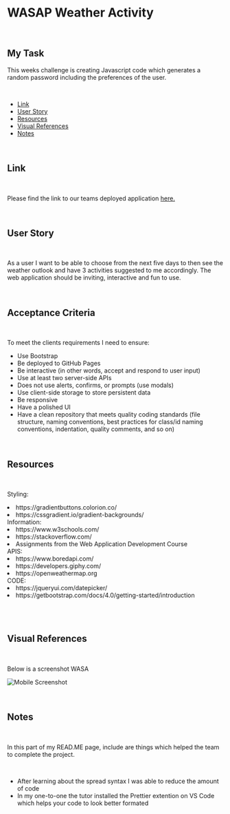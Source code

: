 # <h1>WASAP Weather Activity </h1>
  <br/>
 <h2>My Task</h2> 
   <p>This weeks challenge is creating Javascript code which generates a random password including the preferences of the user.</p>
  
 <br/>
  <ul>
    <li><a href="https://github.com/tyrkgithub/Weather-Activity-Suggester-/blob/main/README.md#link">Link</a></li>
    <li><a href="https://github.com/tyrkgithubWeather-Activity-Suggester-/blob/main/README.md#acceptance-criteria">User Story</a></li>
    <li><a href="https://github.com/tyrkgithub/Weather-Activity-Suggester-/blob/main/README.md#resources">Resources</a></li>
    <li><a href="https://github.com/tyrkgithub/Weather-Activity-Suggester-/blob/main/README.md#visual-references">Visual References</a></li>
    <li><a href="https://github.com/tyrkgithub/Weather-Activity-Suggester-/blob/main/README.md#notes">Notes</a></li>
  
  </ul>
  <br/>
  
 <h2>Link</h2>
  
  <br/>
  
  <p> Please find the link to our teams deployed application <a href="https://tyrkgithub.github.io/Weather-Activity-Suggester-Application/">here.</a> </p>
  
  <br/>
  
 <h2>User Story</h2>
 
  
  <br/>
  
  <p>As a user I want to be able to choose from the next five days to then see the weather outlook and have 3 activities suggested to me accordingly. The web application should be inviting, interactive and fun to use.
<br/>
  </p>
  
  <br/>
  
<h2>Acceptance Criteria</h2>

  <br/>
  
  <p>To meet the clients requirements I need to ensure:</p>
  
  <ul>
  <li>Use Bootstrap</li>
<li>Be deployed to GitHub Pages</li>
<li>Be interactive (in other words, accept and respond to user input)</li>
<li>Use at least two server-side APIs</li>
<li>Does not use alerts, confirms, or prompts (use modals)</li>
<li>Use client-side storage to store persistent data</li>
<li>Be responsive</li>
<li>Have a polished UI</li>
<li>Have a clean repository that meets quality coding standards (file structure, naming conventions, best practices for class/id naming conventions, indentation, quality comments, and so on)</li>

  </ul>
  
  <br/>

<h2>Resources</h2>

  <br/>
 
  <p>
  Styling:
<li>https://gradientbuttons.colorion.co/</li>
<li>https://cssgradient.io/gradient-backgrounds/</li>
Information:
<li>https://www.w3schools.com/</li>
<li>https://stackoverflow.com/</li>
<li>Assignments from the Web Application Development Course</li>
APIS:
<li>https://www.boredapi.com/</li>
<li>https://developers.giphy.com/</li>
<li>https://openweathermap.org</li>
CODE:
<li>https://jqueryui.com/datepicker/</li>
<li>https://getbootstrap.com/docs/4.0/getting-started/introduction </li>
<br/>
 <br/>
  
  <br/>

 <h2>Visual References</h2>
 
  <br/>

  <p>Below is a screenshot WASA</p> 
  

![Mobile Screenshot](https://user-images.githubusercontent.com/118772733/219468123-8b297c9f-54ee-4134-82d4-a1ba9742f26a.png)



  <br/>
   
 <h2>Notes</h2>
 

  <br/>
  
  <p>In this part of my READ.ME page, include are things which helped the team to complete the project.</p>
  
  <br/>
  
  <ul>
   <li>After learning about the spread syntax I was able to reduce the amount of code</li>
   <li>In my one-to-one the tutor installed the Prettier extention on VS Code which helps your code to look better formated</li>

   

